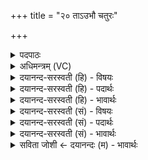 +++
title = "२० ताऽउभौ चतुरः"

+++
<details><summary>पदपाठः</summary>

तौ। उ॒भौ। च॒तुरः॑। प॒दः। स॒म्प्रसा॑रया॒वेति॑ स॒म्ऽप्रसा॑रयाव। स्व॒र्ग इति॑ स्वः॒ऽगे। लो॒के। प्र। ऊ॒र्णु॒वा॒था॒म्। वृषा॑। वा॒जी। रे॒तो॒धा इति॑ रेतः॒ऽधाः। रेतः॑। द॒धा॒तु॒। २०।
</details>

<details><summary>अधिमन्त्रम् (VC)</summary>

- राजप्रजे देवते
- प्रजापतिर्ऋषिः
- स्वराडनुष्टुप्
- गान्धारः
</details>

<details><summary>दयानन्द-सरस्वती (हि) - विषयः</summary>

अब राजा और प्रजाजन परस्पर कैसे वर्त्तें, इस विषय को अगले मन्त्र में कहा है ॥
</details>

<details><summary>दयानन्द-सरस्वती (हि) - पदार्थः</summary>

पदार्थान्वयभाषाः -  हे राजाप्रजाजनो ! तुम (उभौ) दोनों (तौ) प्रजा राजाजन जैसे (स्वर्गे) सुख से भरे हुए (लोके) देखने योग्य व्यवहार वा पदार्थ में (चतुरः) चारों धर्म, अर्थ, काम और मोक्ष (पदः) जो कि पाने योग्य हैं, उनको (प्रोर्णुवाथाम्) प्राप्त होओ, वैसे इन का हम अध्यापक और उपदेशक दोनों (संप्रसारयाव) विस्तार करें, जैसे (रेतोधाः) आलिङ्गन अर्थात् दूसरे से मिलने को धारण करने और (वृषा) दुष्टों के सामर्थ्य को बाँधने अर्थात् उन की शक्ति को रोकने हारा (वाजी) विशेष ज्ञानवान् राजा प्रजाजनों में (रेतः) अपने पराक्रम को स्थापन करे, वैसे प्रजाजन (दधातु) स्थापना करें ॥२० ॥
</details>

<details><summary>दयानन्द-सरस्वती (हि) - भावार्थः</summary>

भावार्थभाषाः -  इस मन्त्र में वाचकलुप्तोपमालङ्कार है। जो राजा-प्रजा पिता और पुत्र के समान अपना वर्त्ताव वर्त्तें तो धर्म, अर्थ, काम और मोक्ष फल की सिद्धि को यथावत् प्राप्त हों, जैसे राजा प्रजा के सुख और बल को बढ़ावें, वैसे प्रजा भी राजा के सुख और बल की उन्नति करे ॥२० ॥
</details>

<details><summary>दयानन्द-सरस्वती (सं) - विषयः</summary>

अथ राजप्रजाजनाः परस्परं कथं वर्त्तेरन्नित्याह ॥
</details>

<details><summary>दयानन्द-सरस्वती (सं) - पदार्थः</summary>

पदार्थान्वयभाषाः -  हे राजप्रजे ! युवां उभौ तौ यथा स्वर्गे लोके चतुरः पदः प्रोर्णुवाथां तथैतानावामध्यापकोपदेशकौ संप्रसारयाव, यथा रेतोधा वृषा वाजी राजा प्रजासु रेतो वीर्यं दध्यात्तथा प्रजापि दधातु ॥२० ॥
</details>

<details><summary>दयानन्द-सरस्वती (सं) - भावार्थः</summary>

भावार्थभाषाः -  अत्र वाचकलुप्तोपमालङ्कारः। यदि राजप्रजे पितापुत्रवद् वर्त्तेयातां तर्हि धर्मार्थकाममोक्षफलसिद्धिं यथावत्प्राप्नुयातां, यथा राजा प्रजासुखबले वर्द्धयेत्तथा प्रजा अपि राज्ञः सुखबले उन्नयेत्॥२० ॥
</details>

<details><summary>सविता जोशी ← दयानन्दः (म) - भावार्थः</summary>

भावार्थभाषाः -  या मंत्रात वाचकलुप्तोपमालंकार आहे. जो राजा प्रजेबरोबर पिता व पुत्र यांच्याप्रमाणे आपली वागणूक ठेवतो तो धर्म, अर्थ, काम, मोक्ष प्राप्त करतो. जसा राजा प्रजेचे सुख व बळ वाढवितो तसे प्रजेनेही राजाचे सुख व बल वाढवावे.
</details>